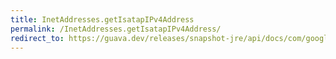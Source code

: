 ```yaml
---
title: InetAddresses.getIsatapIPv4Address
permalink: /InetAddresses.getIsatapIPv4Address/
redirect_to: https://guava.dev/releases/snapshot-jre/api/docs/com/google/common/net/InetAddresses.html#getIsatapIPv4Address-java.net.Inet6Address-
---
```

